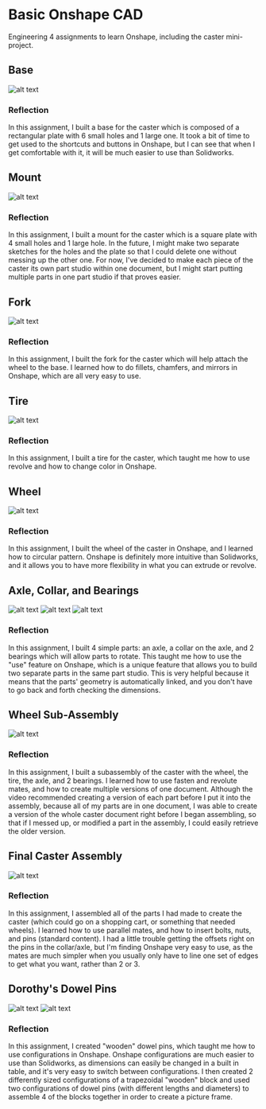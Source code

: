 # Basic Onshape CAD
Engineering 4 assignments to learn Onshape, including the caster mini-project.
## Base
![alt text](images/base.png)
### Reflection
In this assignment, I built a base for the caster which is composed of a rectangular plate with 6 small holes and 1 large one. It took a bit of time to get used to the shortcuts and buttons in Onshape, but I can see that when I get comfortable with it, it will be much easier to use than Solidworks.
## Mount
![alt text](images/mount.png)
### Reflection
In this assignment, I built a mount for the caster which is a square plate with 4 small holes and 1 large hole. In the future, I might make two separate sketches for the holes and the plate so that I could delete one without messing up the other one.  For now, I've decided to make each piece of the caster its own part studio within one document, but I might start putting multiple parts in one part studio if that proves easier.
## Fork
![alt text](images/fork.png)
### Reflection
In this assignment, I built the fork for the caster which will help attach the wheel to the base.  I learned how to do fillets, chamfers, and mirrors in Onshape, which are all very easy to use.
## Tire
![alt text](images/tire.png)
### Reflection
In this assignment, I built a tire for the caster, which taught me how to use revolve and how to change color in Onshape.
## Wheel
![alt text](images/wheel.png)
### Reflection
In this assignment, I built the wheel of the caster in Onshape, and I learned how to circular pattern. Onshape is definitely more intuitive than Solidworks, and it allows you to have more flexibility in what you can extrude or revolve.
## Axle, Collar, and Bearings
![alt text](images/axle-collar.png)
![alt text](images/wheel-bearing.png)
![alt text](images/bearing2(washer).png)
### Reflection
In this assignment, I built 4 simple parts: an axle, a collar on the axle, and 2 bearings which will allow parts to rotate. This taught me how to use the "use" feature on Onshape, which is a unique feature that allows you to build two separate parts in the same part studio.  This is very helpful because it means that the parts' geometry is automatically linked, and you don't have to go back and forth checking the dimensions.
## Wheel Sub-Assembly
![alt text](images/wheelsubassembly.png)
### Reflection
In this assignment, I built a subassembly of the caster with the wheel, the tire, the axle, and 2 bearings. I learned how to use fasten and revolute mates, and how to create multiple versions of one document.  Although the video recommended creating a version of each part before I put it into the assembly, because all of my parts are in one document, I was able to create a version of the whole caster document right before I began assembling, so that if I messed up, or modified a part in the assembly, I could easily retrieve the older version.
## Final Caster Assembly
![alt text](images/finalcasterassembly.png)
### Reflection
In this assignment, I assembled all of the parts I had made to create the caster (which could go on a shopping cart, or something that needed wheels). I learned how to use parallel mates, and how to insert bolts, nuts, and pins (standard content). I had a little trouble getting the offsets right on the pins in the collar/axle, but I'm finding Onshape very easy to use, as the mates are much simpler when you usually only have to line one set of edges to get what you want, rather than 2 or 3.
## Dorothy's Dowel Pins
![alt text](images/Pictureframe.png)
![alt text](images/Pictureframe-with-dowelpins.png)
### Reflection
In this assignment, I created "wooden" dowel pins, which taught me how to use configurations in Onshape. Onshape configurations are much easier to use than Solidworks, as dimensions can easily be changed in a built in table, and it's very easy to switch between configurations.  I then created 2 differently sized configurations of a trapezoidal "wooden" block and used two configurations of dowel pins (with different lengths and diameters) to assemble 4 of the blocks together in order to create a picture frame.
